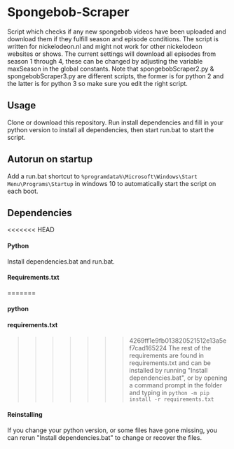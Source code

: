 # Spongebob-Scraper
Script which checks if any new spongebob videos have been uploaded and download them if they fulfill season and episode conditions. 
The script is written for nickelodeon.nl and might not work for other nickelodeon websites or shows. 
The current settings will download all episodes from season 1 through 4, these can be changed by adjusting the variable maxSeason in the global constants. Note that spongebobScraper2.py & spongebobScraper3.py are different scripts, the former is for python 2 and the latter is for python 3 so make sure you edit the right script. 

## Usage 
Clone or download this repository. Run install dependencies and fill in your python version to install all dependencies, then start run.bat to start the script.


## Autorun on startup
Add a run.bat shortcut to `%programdata%\Microsoft\Windows\Start Menu\Programs\Startup` in windows 10 to automatically start the script on each boot. 



## Dependencies 
<<<<<<< HEAD
#### Python
Install dependencies.bat and run.bat. 
#### Requirements.txt
=======
#### python
#### requirements.txt
>>>>>>> 4269ff1e9fb013820521512e13a5ef7cad165224
The rest of the requirements are found in requirements.txt and can be installed by running "Install dependencies.bat", or by opening a command prompt in the folder and typing in ```python -m pip install -r requirements.txt```
#### Reinstalling
If you change your python version, or some files have gone missing, you can rerun "Install dependencies.bat" to change or recover the files. 
